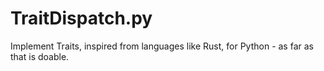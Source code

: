 # TraitDispatch.py

Implement Traits, inspired from languages like Rust, for Python - as far as that is doable.

